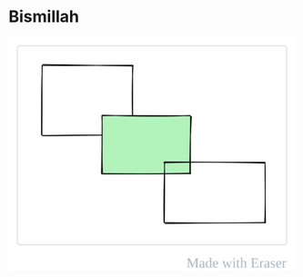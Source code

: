 # Bismillah
![Rects](/.eraser/FyfRjNOUYZWOHsGyF8L8___GULdFmGFwESt7DNlLh4epgWka2r2___---figure---npBU7xyND5BnDPQSGCcC3Q.svg "Rects")



<!--- Eraser file: https://eraser-qa.web.app/workspace/FyfRjNOUYZWOHsGyF8L8 --->